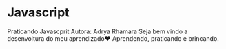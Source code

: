 # Javascript
Praticando Javascprit
Autora: Adrya Rhamara
Seja bem vindo a desenvoltura do meu aprendizado♥︎
Aprendendo, praticando e brincando.
